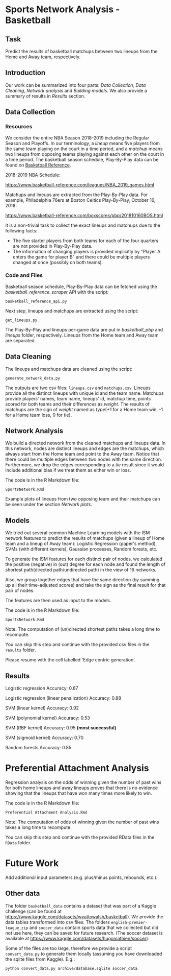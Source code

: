 # Sports Network Analysis - Basketball 


## Task
Predict the results of basketball matchups between two lineups from the Home and Away team, respectively. 

## Introduction 
Our work can be summarized into four parts: _Data Collection, Data Cleaning, Network analysis_ and _Building models_. We also provide a summary of results in _Results_ section.


## Data Collection

### Resources
We consider the entire NBA Season 2018-2019 including the Regular Season and Playoffs. In our terminology, a _lineup_ means five players from the same team playing on the court in a time period, and a _matchup_ means two lineups from opposing teams playing against each other on the court in a time period. The basketball season schedule, Play-By-Play data can be found on [Basketball Reference](https://www.basketball-reference.com/).  

2018-2019 NBA Schedule:

https://www.basketball-reference.com/leagues/NBA_2019_games.html

Matchups and lineups are extracted from the Play-By-Play data. For example, Philadelphia 76ers at Boston Celtics Play-By-Play, October 16, 2018:

https://www.basketball-reference.com/boxscores/pbp/201810160BOS.html

It is a non-trivial task to collect the exact lineups and matchups due to the following facts:

- The five starter players from both teams for each of the four quarters are not provided in Play-By-Play data. 
- The information of changing players is provided implicitly by "Player A enters the game for player B" and there could be multiple players changed at once (possibly on both teams).

### Code and Files
Basketball season schedule, Play-By-Play data can be fetched using the _basketball_reference_scraper_ API with the script:

```basketball_reference_api.py```

Next step, lineups and matchups are extracted using the script:

```get_lineups.py```

The Play-By-Play and lineups per-game data are put in _basketball_pbp_ and _lineups_ folder, respectively. Lineups from the Home team and Away team are separated.

## Data Cleaning

The lineups and matchups data are cleaned using the script:

```generate_network_data.py```

The outputs are two csv files: `lineups.csv` and `matchups.csv`. Lineups provide all the distinct lineups with unique id and the team name. Matchups provide players' names, team name, lineups' id, matchup time, points scored for both teams and their differences as _weight_. The results of matchups are the sign of _weight_ named as _type_(+1 for a Home team win, -1 for a Home team loss, 0 for tie). 

## Network Analysis

We build a directed network from the cleaned matchups and lineups data. In this network, nodes are distinct lineups and edges are the matchups, which always start from the Home team and point to the Away team. Notice that there could be multiple edges between two nodes with the same direction. Furthermore, we drop the edges corresponding to a _tie_ result since it would include additional bias if we treat them as either win or loss.  

The code is in the R Markdown file: 

```SportsNetwork.Rmd```

Example plots of lineups from two opposing team and their matchups can be seen under the section _Network plots_.

## Models

We tried out several common Machine Learning models with the ISM network features to predict the results of matchups (given a lineup of Home team and a lineup of Away team): Logistic Regression (paper's method), SVMs (with different kernels), Gaussian processes, Random forests, etc. 

To generate the ISM features for each distinct pair of nodes, we calculated the positive (negative) in (out) degree for each node and found the length of shortest path(directed path/undirected path) in the view of 16 networks.

Also, we group together edges that have the same direction (by summing up all their time-adjusted scores) and take the sign as the final result for that pair of nodes.  

The features are then used as input to the models.

The code is in the R Markdown file: 

```SportsNetwork.Rmd```

Note: The computation of (un)directed shortest paths takes a long time to recompute.

You can skip this step and continue with the provided csv files in the `results` folder.

Please resume with the cell labelled 'Edge centric generation'.

## Results

Logistic regression
Accuracy: 0.87

Logistic regression (linear penalization)
Accuracy: 0.88

SVM (linear kernel)
Accuracy: 0.92

SVM (polynomial kernel)
Accuracy: 0.53

SVM (RBF kernel)
Accuracy: 0.95 **(most successful)**

SVM (sigmoid kernel)
Accuracy: 0.70

Random forests
Accuracy: 0.85


# Preferential Attachment Analysis

Regression analysis on the odds of winning given the number of past wins for both home lineups and away lineups proves that there is no evidence showing that the lineups that have won many times more likely to win. 

The code is in the R Markdown file: 

```Preferential Attachment Analysis.Rmd```

Note: The computation of odds of winning given the number of past wins takes a long time to recompute.

You can skip this step and continue with the provided RData files in the `RData` folder.


# Future Work

Add additional input parameters (e.g. plus/minus points, rebounds, etc.).


## Other data 
The folder `basketball_data` contains a dataset that was part of a Kaggle challenge (can be found at https://www.kaggle.com/datasets/wyattowalsh/basketball). We provide the data tables transformed into csv files. The folders `english-premier-league_zip` and `soccer_data` contain sports data that we collected but did not use here, they can be saved for future research. (The soccer dataset is available at https://www.kaggle.com/datasets/hugomathien/soccer).

Some of the files are too large, therefore we provide a script `convert_data.py` to generate them locally (assuming you have downloaded the sqlite files from Kaggle). E.g.:

```python convert_data.py archive/database.sqlite soccer_data```
